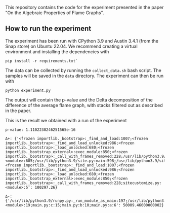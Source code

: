 This repository contains the code for the experiment presented in the paper
"On the Algebraic Properties of Flame Graphs".

## How to run the experiment

The experiment has been run with CPython 3.9 and Austin 3.4.1 (from the Snap
store) on Ubuntu 22.04. We recommend creating a virtual environment and
installing the dependencies with

~~~console
pip install -r requirements.txt`
~~~

The data can be collected by running the `collect_data.sh` bash script. The
samples will be saved in the `data` directory. The experiment can then be run
with

~~~console
python experiment.py
~~~

The output will contain the p-value and the Delta decomposition of the
difference of the average flame graph, with stacks filtered out as described in
the paper.

This is the result we obtained with a run of the experiment

~~~
p-value: 1.1102230246251565e-16

Δ+: {'<frozen importlib._bootstrap>:_find_and_load:1007;<frozen importlib._bootstrap>:_find_and_load_unlocked:986;<frozen importlib._bootstrap>:_load_unlocked:680;<frozen importlib._bootstrap_external>:exec_module:850;<frozen importlib._bootstrap>:_call_with_frames_removed:228;/usr/lib/python3.9/site.py:<module>:605;/usr/lib/python3.9/site.py:main:598;/usr/lib/python3.9/site.py:execsitecustomize:537;<frozen importlib._bootstrap>:_find_and_load:1007;<frozen importlib._bootstrap>:_find_and_load_unlocked:986;<frozen importlib._bootstrap>:_load_unlocked:680;<frozen importlib._bootstrap_external>:exec_module:850;<frozen importlib._bootstrap>:_call_with_frames_removed:228;sitecustomize.py:<module>:5': 100297.26}

Δ-: {'/usr/lib/python3.9/runpy.py:_run_module_as_main:197;/usr/lib/python3.9/runpy.py:_run_code:87;main.py:<module>:19;main.py:c:15;main.py:b:10;main.py:a:6': 50009.46000000002}
~~~
